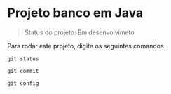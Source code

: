 <h1> Projeto banco em Java  </h1> 

> Status do projeto: Em desenvolvimeto

Para rodar este projeto, digite os seguintes comandos

``` 
git status
```
```
git commit
```
```
git config
``` 
